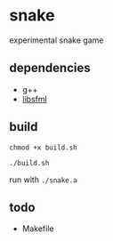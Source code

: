 # snake
experimental snake game

## dependencies

- g++
- [libsfml](https://github.com/SFML/SFML)

## build

`chmod +x build.sh`

`./build.sh`

run with `./snake.a`


## todo

- Makefile
